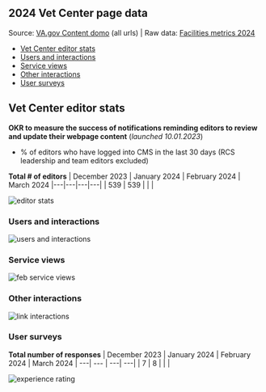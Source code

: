 ## 2024 Vet Center page data 

Source: [VA.gov Content domo](https://va-gov.domo.com/page/426422632?userId=1456263200) (all urls) | Raw data: [Facilities metrics 2024](https://dvagov-my.sharepoint.com/:x:/r/personal/suzanne_middaugh_va_gov/_layouts/15/Doc.aspx?sourcedoc=%7Be0efa151-5e25-49fd-8d4f-8f451a49fb9b%7D&action=editnew)

- [Vet Center editor stats](#vet-center-editor-stats)
- [Users and interactions](#users-and-interactions)
- [Service views](#service-views)
- [Other interactions](#other-interactions)
- [User surveys](#user-surveys)
  
## Vet Center editor stats
**OKR to measure the success of notifications reminding editors to review and update their webpage content** (_launched 10.01.2023_)
- % of editors who have logged into CMS in the last 30 days (RCS leadership and team editors excluded)

**Total # of editors** 
| December 2023 | January 2024 | February 2024 | March 2024
|---|---|---|---|
| 539 | 539 | | |

![editor stats](https://github.com/department-of-veterans-affairs/va.gov-team/assets/55411834/a751f7fd-744e-4f3d-9fbc-b5b2dd6f604c)

### Users and interactions

![users and interactions](https://github.com/department-of-veterans-affairs/va.gov-team/assets/55411834/858db200-0bcc-4752-92c0-760825171049)


### Service views

![feb service views](https://github.com/department-of-veterans-affairs/va.gov-team/assets/55411834/c58fe24e-01d1-461c-872e-13c12fa9717f)


### Other interactions
![link interactions](https://github.com/department-of-veterans-affairs/va.gov-team/assets/55411834/2c870ca2-0cf4-4a3e-8822-231552a9267d)

### User surveys
**Total number of responses**
| December 2023 | January 2024 | February 2024 | March 2024
| ---| --- | ---| ---| 
| 7 | 8 | | | 

![experience rating](https://github.com/department-of-veterans-affairs/va.gov-team/assets/55411834/c552b14e-6cb5-4f47-8735-16e712232449)



